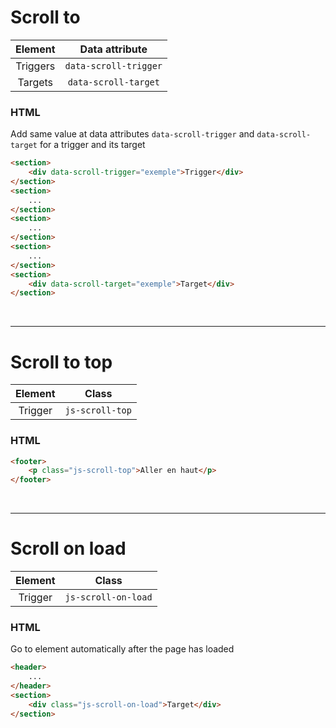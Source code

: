 # Scroll to

| Element | Data attribute
| :--------: | :-----: |
| Triggers | `data-scroll-trigger` |
| Targets | `data-scroll-target` |

### HTML
Add same value at data attributes `data-scroll-trigger` 
and `data-scroll-target` for a trigger and its target

``` html
<section>
    <div data-scroll-trigger="exemple">Trigger</div>
</section>
<section>
    ...
</section>
<section>
    ...
</section>
<section>
    ...
</section>
<section>
    <div data-scroll-target="exemple">Target</div>
</section>
```

<br/>

***

# Scroll to top

| Element | Class
| :--------: | :-----: |
| Trigger | `js-scroll-top` |

### HTML

``` html
<footer>
    <p class="js-scroll-top">Aller en haut</p>
</footer>
```

<br/>

***

# Scroll on load

| Element | Class
| :--------: | :-----: |
| Trigger | `js-scroll-on-load` |

### HTML
Go to element automatically after the page has loaded

``` html
<header>
    ...
</header>
<section>
    <div class="js-scroll-on-load">Target</div>
</section>
```
